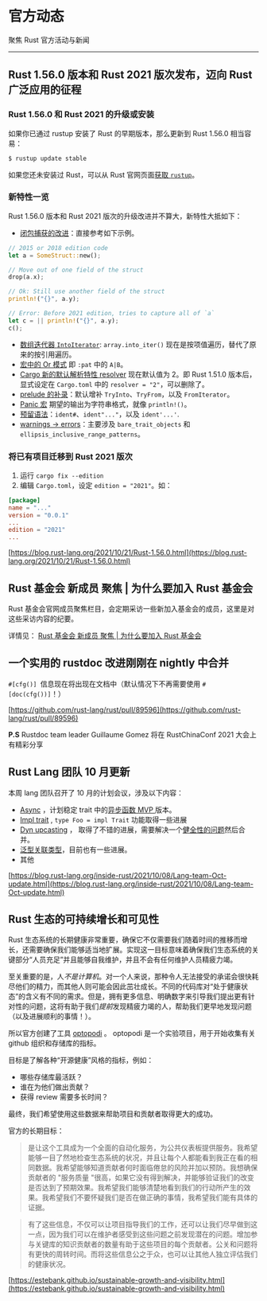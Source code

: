 # 官方动态

聚焦 Rust 官方活动与新闻

---

## Rust 1.56.0 版本和 Rust 2021 版次发布，迈向 Rust 广泛应用的征程

###  Rust 1.56.0 和 Rust 2021 的升级或安装

如果你已通过 rustup 安装了 Rust 的早期版本，那么更新到 Rust 1.56.0 相当容易：

```bash
$ rustup update stable
```

如果您还未安装过 Rust，可以从 Rust 官网页面[获取 `rustup`](https://www.rust-lang.org/install.html)。

### 新特性一览

Rust 1.56.0 版本和 Rust 2021 版次的升级改进并不算大，新特性大抵如下：

- [闭包捕获的改进](https://doc.rust-lang.org/edition-guide/rust-2021/disjoint-capture-in-closures.html)：直接参考如下示例。

```rust
// 2015 or 2018 edition code
let a = SomeStruct::new();

// Move out of one field of the struct
drop(a.x);

// Ok: Still use another field of the struct
println!("{}", a.y);

// Error: Before 2021 edition, tries to capture all of `a`
let c = || println!("{}", a.y);
c();
```

- [数组迭代器 `IntoIterator`](https://doc.rust-lang.org/edition-guide/rust-2021/IntoIterator-for-arrays.html): `array.into_iter()` 现在是按项值遍历，替代了原来的按引用遍历。
- [宏中的 Or 模式](https://doc.rust-lang.org/edition-guide/rust-2021/or-patterns-macro-rules.html) 即 `:pat` 中的 `A|B`。
- [Cargo 新的默认解析特性 resolver](https://doc.rust-lang.org/edition-guide/rust-2021/default-cargo-resolver.html) 现在默认值为 2。即 Rust 1.51.0 版本后，显式设定在 `Cargo.toml` 中的 `resolver = "2"`，可以删除了。
- [prelude 的补录](https://doc.rust-lang.org/edition-guide/rust-2021/prelude.html)：默认增补 `TryInto`、`TryFrom`，以及 `FromIterator`。
- [Panic 宏](https://doc.rust-lang.org/edition-guide/rust-2021/panic-macro-consistency.html) 期望的输出为字符串格式，就像 `println!()`。
- [预留语法](https://doc.rust-lang.org/edition-guide/rust-2021/reserving-syntax.html)：`ident#`、`ident"..."`，以及 `ident'...'`.
- [warnings -> errors](https://doc.rust-lang.org/edition-guide/rust-2021/warnings-promoted-to-error.html)：主要涉及 `bare_trait_objects` 和 `ellipsis_inclusive_range_patterns`。

###  将已有项目迁移到 Rust 2021 版次

1. 运行 `cargo fix --edition`
2. 编辑 `Cargo.toml`，设定 `edition = "2021"`。如：

```toml
[package]
name = "..."
version = "0.0.1"
...
edition = "2021"
...
```

[https://blog.rust-lang.org/2021/10/21/Rust-1.56.0.html](https://blog.rust-lang.org/2021/10/21/Rust-1.56.0.html)



## Rust 基金会 新成员 聚焦 |  为什么要加入 Rust 基金会 

Rust 基金会官网成员聚焦栏目，会定期采访一些新加入基金会的成员，这里是对这些采访内容的纪要。

详情见： [Rust 基金会 新成员 聚焦 |  为什么要加入 Rust 基金会](./rust-foundation.md)

## 一个实用的 rustdoc 改进刚刚在 nightly 中合并

`#[cfg()] `信息现在将出现在文档中（默认情况下不再需要使用 `#[doc(cfg())]`！）

[https://github.com/rust-lang/rust/pull/89596](https://github.com/rust-lang/rust/pull/89596)

**P.S** Rustdoc team leader Guillaume Gomez 将在 RustChinaConf 2021 大会上有精彩分享

## Rust Lang 团队 10 月更新

本周 lang 团队召开了 10 月的计划会议，涉及以下内容：

- [Async](https://rust-lang.github.io/async-fundamentals-initiative/updates/2021-oct.html) ，计划稳定 trait 中的[异步函数 MVP ](https://rust-lang.github.io/async-fundamentals-initiative/roadmap/mvp.html)版本。
- [Impl trait](https://rust-lang.github.io/impl-trait-initiative/updates/2021-oct.html) ,   `type Foo = impl Trait` 功能取得一些进展
- [Dyn upcasting](https://rust-lang.github.io/dyn-upcasting-coercion-initiative/updates/2021-oct.html) ， 取得了不错的进展，需要解决一个[健全性的问题](https://github.com/rust-lang/lang-team/issues/119)然后合并。
- [泛型关联类型](https://rust-lang.github.io/generic-associated-types-initiative/updates/2021-oct.html)，目前也有一些进展。
- 其他

[https://blog.rust-lang.org/inside-rust/2021/10/08/Lang-team-Oct-update.html](https://blog.rust-lang.org/inside-rust/2021/10/08/Lang-team-Oct-update.html)

## Rust 生态的可持续增长和可见性

Rust 生态系统的长期健康非常重要，确保它不仅需要我们随着时间的推移而增长，还需要确保我们能够适当地扩展。实现这一目标意味着确保我们生态系统的关键部分“人员充足”并且能够自我维护，并且不会有任何维护人员精疲力竭。

至关重要的是，人*不是计算机*。对一个人来说，那种令人无法接受的承诺会很快耗尽他们的精力，而其他人则可能会因此茁壮成长。不同的代码库对“处于健康状态”的含义有不同的需求。但是，拥有更多信息、明确数字来引导我们提出更有针对性的问题，这将有助于我们*提前*发现精疲力竭的人，帮助我们更早地发现问题（以及进展顺利的事情！）。

所以官方创建了工具 [optopodi](https://github.com/optopodi/optopodi) 。 optopodi 是一个实验项目，用于开始收集有关 github 组织和存储库的指标。

目标是了解各种“开源健康”风格的指标，例如：

- 哪些存储库最活跃？
- 谁在为他们做出贡献？
- 获得 review 需要多长时间？

最终，我们希望使用这些数据来帮助项目和贡献者取得更大的成功。

官方的长期目标：

> 是让这个工具成为一个全面的自动化服务，为公共仪表板提供服务。我希望能够一目了然地检查生态系统的状况，并且让每个人都能看到我正在看的相同数据。我希望能够知道贡献者何时面临倦怠的风险并加以预防。我想确保贡献者的 "服务质量 "很高，如果它没有得到解决，并能够验证我们的改变是否达到了预期效果。我希望我们能够清楚地看到我们的行动所产生的效果。我希望我们不要怀疑我们是否在做正确的事情，我希望我们能有具体的证据。

> 有了这些信息，不仅可以让项目指导我们的工作，还可以让我们尽早做到这一点，因为我们可以在维护者感受到这些问题之前发现潜在的问题。增加参与关键库的知识贡献者的数量有助于这些项目的每个贡献者。公关和问题将有更快的周转时间。而将这些信息公之于众，也可以让其他人独立评估我们的健康状况。

[https://estebank.github.io/sustainable-growth-and-visibility.html](https://estebank.github.io/sustainable-growth-and-visibility.html)
